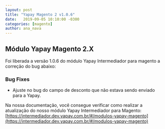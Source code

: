 ```yaml
---
layout: post
title: "Yapay Magento 2 v1.0.6"
date:   2019-09-05 10:10:00 -0300
categories: [magento]
author: ana_nava
---
```


## Módulo Yapay Magento 2.X

Foi liberada a versão 1.0.6 do módulo Yapay Intermediador para magento a correção do bug abaixo:

<!-- more -->


### **Bug Fixes**

* Ajuste no bug do campo de desconto que não estava sendo enviado para a Yapay.


Na nossa documentação, você consegue verificar como realizar a atualização do nosso módulo Yapay Intermediador para Magento: [https://intermediador.dev.yapay.com.br/#/modulos-yapay-magento](https://intermediador.dev.yapay.com.br/#/modulos-yapay-magento)


